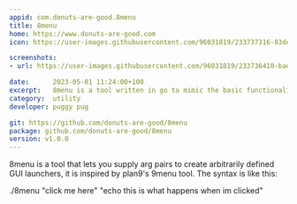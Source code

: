 ```yaml
---
appid: com.donuts-are-good.8menu
title: 8menu
home: https://www.donuts-are-good.com
icon: https://user-images.githubusercontent.com/96031819/233737316-83de6c59-ac99-40b9-b53a-1597cada996a.png

screenshots:
- url: https://user-images.githubusercontent.com/96031819/233736410-bae5e590-b91e-422c-9aa9-6d5b428013d8.gif

date:      2023-05-01 11:24:00+100
excerpt:   8menu is a tool written in go to mimic the basic functionality of plan9's 9menu
category:  utility
developer: puggy pug

git: https://github.com/donuts-are-good/8menu
package: github.com/donuts-are-good/8menu
version: v1.0.0
---
```


8menu is a tool that lets you supply arg pairs to create arbitrarily defined GUI launchers, it is inspired by plan9's 9menu tool. The syntax is like this:

./8menu "click me here" "echo this is what happens when im clicked"

